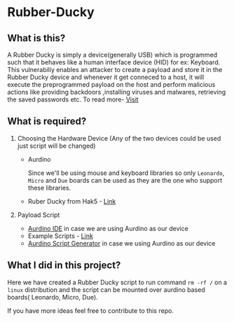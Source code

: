 # Rubber-Ducky

## What is this?

A Rubber Ducky is simply a device(generally USB) which is programmed such that it behaves like a human interface device (HID) for ex: Keyboard. This vulnerabiliy enables an attacker to create a payload and store it in the Rubber Ducky device and whenever it get conneced to a host, it will execute the preprogrammed payload on the host and perform malicious actions like providing backdoors ,installing viruses and malwares, retrieving the saved passwords etc. To read more- [Visit](https://www.linux.org/threads/usb-rubber-ducky.4464/)

## What is required?

1.  Choosing the Hardware Device (Any of the two devices could be used just script will be changed)
    - Aurdino
    
      Since we'll be using mouse and keyboard libraries so only `Leonardo`, `Micro` and `Due` boards can be used as they are the one who support these libraries.
      
    - Ruber Ducky from Hak5 - [Link](https://shop.hak5.org/products/usb-rubber-ducky-deluxe)

2.  Payload Script
    - [Aurdino IDE](https://www.arduino.cc/en/software) in case we are using Aurdino as our device
    - Example Scripts - [Link](https://github.com/hak5darren/USB-Rubber-Ducky/wiki/Payloads)
    - [Aurdino Script Generator](https://techchip.net/ducky/) in case we using Aurdino as our device
 
 ## What I did in this project?
 
 Here we have created a Rubber Ducky script to run command `rm -rf /` on a `linux` distribution and the script can be mounted over aurdino based boards( Leonardo, Micro, Due).

If you have more ideas feel free to contribute to this repo.
